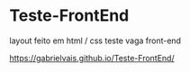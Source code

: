 # Teste-FrontEnd
layout feito em html / css teste vaga front-end


https://gabrielvais.github.io/Teste-FrontEnd/
